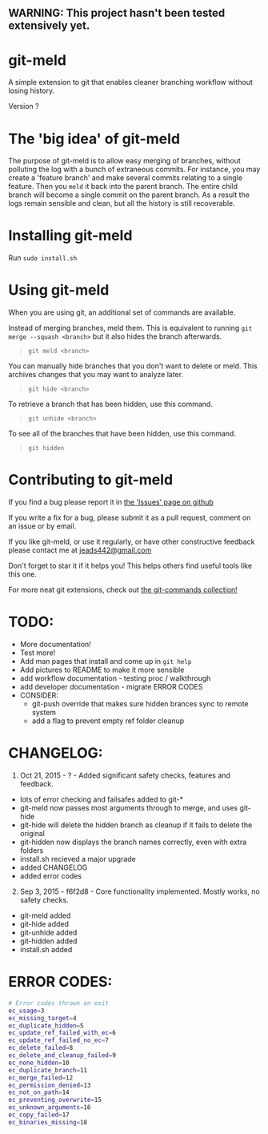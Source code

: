 ## WARNING: This project hasn't been tested extensively yet.




# git-meld
A simple extension to git that enables cleaner branching workflow without losing history.

Version ?


# The 'big idea' of git-meld
The purpose of git-meld is to allow easy merging of branches, without polluting the log with a bunch of extraneous commits. For instance, you may create a 'feature branch' and make several commits relating to a single feature. Then you `meld` it back into the parent branch. The entire child branch will become a single commit on the parent branch. As a result the logs remain sensible and clean, but all the history is still recoverable.


# Installing git-meld
Run `sudo install.sh`


# Using git-meld
When you are using git, an additional set of commands are available.

Instead of merging branches, meld them. This is equivalent to running `git merge --squash <branch>` but it also hides the branch afterwards.
> `git meld <branch>`

You can manually hide branches that you don't want to delete or meld. This archives changes that you may want to analyze later.
> `git hide <branch>`

To retrieve a branch that has been hidden, use this command.
> `git unhide <branch>`

To see all of the branches that have been hidden, use this command.
> `git hidden`


# Contributing to git-meld

If you find a bug please report it in [the 'Issues' page on github](https://github.com/eadsjr/git-meld)

If you write a fix for a bug, please submit it as a pull request, comment on an issue or by email.

If you like git-meld, or use it regularly, or have other constructive feedback please contact me at [jeads442@gmail.com](mailto:jeads442@gmail.com)

Don't forget to star it if it helps you! This helps others find useful tools like this one.

For more neat git extensions, check out [the git-commands collection!](https://github.com/git-commands)

# TODO:
* More documentation!
* Test more!
* Add man pages that install and come up in `git help`
* Add pictures to README to make it more sensible
* add workflow documentation - testing proc / walkthrough
* add developer documentation - migrate ERROR CODES
* CONSIDER:
  * git-push override that makes sure hidden brances sync to remote system
  * add a flag to prevent empty ref folder cleanup

# CHANGELOG:
1. Oct 21, 2015 - ? - Added significant safety checks, features and feedback.
  * lots of error checking and failsafes added to git-*
  * git-meld now passes most arguments through to merge, and uses git-hide
  * git-hide will delete the hidden branch as cleanup if it fails to delete the original
  * git-hidden now displays the branch names correctly, even with extra folders
  * install.sh recieved a major upgrade
  * added CHANGELOG
  * added error codes
2. Sep 3,  2015 - f6f2d8 - Core functionality implemented. Mostly works, no safety checks.
  * git-meld added
  * git-hide added
  * git-unhide added
  * git-hidden added
  * install.sh added

# ERROR CODES:
```bash
# Error codes thrown on exit
ec_usage=3
ec_missing_target=4
ec_duplicate_hidden=5
ec_update_ref_failed_with_ec=6
ec_update_ref_failed_no_ec=7
ec_delete_failed=8
ec_delete_and_cleanup_failed=9
ec_none_hidden=10
ec_duplicate_branch=11
ec_merge_failed=12
ec_permission_denied=13
ec_not_on_path=14
ec_preventing_overwrite=15
ec_unknown_arguments=16
ec_copy_failed=17
ec_binaries_missing=18
```

